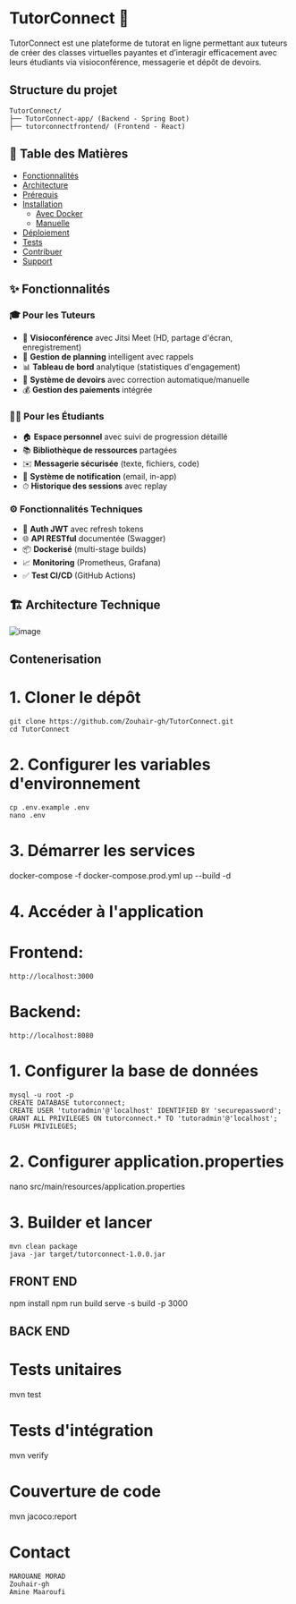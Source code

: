 # TutorConnect 🚀

TutorConnect est une plateforme de tutorat en ligne permettant aux tuteurs de créer des classes virtuelles payantes et d’interagir efficacement avec leurs étudiants via visioconférence, messagerie et dépôt de devoirs.

## Structure du projet

```
TutorConnect/
├── TutorConnect-app/ (Backend - Spring Boot)
├── tutorconnectfrontend/ (Frontend - React)
```

## 📌 Table des Matières
- [Fonctionnalités](#-fonctionnalités)
- [Architecture](#-architecture-technique)
- [Prérequis](#-prérequis)
- [Installation](#-installation)
    - [Avec Docker](#avec-docker-recommandé)
    - [Manuelle](#installation-manuelle)
- [Déploiement](#-déploiement-docker)
- [Tests](#-suite-de-tests)
- [Contribuer](#-guide-de-contribution)
- [Support](#-support--contact)

## ✨ Fonctionnalités

### 🎓 Pour les Tuteurs
- 🎥 **Visioconférence** avec Jitsi Meet (HD, partage d'écran, enregistrement)
- 📅 **Gestion de planning** intelligent avec rappels
- 📊 **Tableau de bord** analytique (statistiques d'engagement)
- 📝 **Système de devoirs** avec correction automatique/manuelle
- 💰 **Gestion des paiements** intégrée

### 🧑‍🎓 Pour les Étudiants
- 🏠 **Espace personnel** avec suivi de progression détaillé
- 📚 **Bibliothèque de ressources** partagées
- ✉️ **Messagerie sécurisée** (texte, fichiers, code)
- 🔔 **Système de notification** (email, in-app)
- ⏱ **Historique des sessions** avec replay

### ⚙️ Fonctionnalités Techniques
- 🔐 **Auth JWT** avec refresh tokens
- 🌐 **API RESTful** documentée (Swagger)
- 📦 **Dockerisé** (multi-stage builds)
- 📈 **Monitoring** (Prometheus, Grafana)
- ✅ **Test CI/CD** (GitHub Actions)

## 🏗 Architecture Technique

![image](https://github.com/user-attachments/assets/eadeffd6-8985-45c9-a967-3431935a0ae7)

## Contenerisation

# 1. Cloner le dépôt
```
git clone https://github.com/Zouhair-gh/TutorConnect.git
cd TutorConnect
```
# 2. Configurer les variables d'environnement
```
cp .env.example .env
nano .env
```
# 3. Démarrer les services
docker-compose -f docker-compose.prod.yml up --build -d

# 4. Accéder à l'application
# Frontend:
```http://localhost:3000```
# Backend:
```http://localhost:8080```



# 1. Configurer la base de données
```
mysql -u root -p
CREATE DATABASE tutorconnect;
CREATE USER 'tutoradmin'@'localhost' IDENTIFIED BY 'securepassword';
GRANT ALL PRIVILEGES ON tutorconnect.* TO 'tutoradmin'@'localhost';
FLUSH PRIVILEGES;
```
# 2. Configurer application.properties
nano src/main/resources/application.properties

# 3. Builder et lancer
```
mvn clean package
java -jar target/tutorconnect-1.0.0.jar
```
## FRONT END

npm install
npm run build
serve -s build -p 3000


## BACK END

# Tests unitaires
mvn test

# Tests d'intégration
mvn verify

# Couverture de code
mvn jacoco:report

# Contact
```
MAROUANE MORAD
Zouhair-gh
Amine Maaroufi
```
